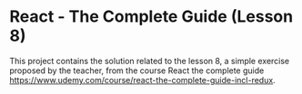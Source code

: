 # React - The Complete Guide (Lesson 8)

This project contains the solution related to the lesson 8, a simple exercise proposed by the teacher, from the course React the complete guide https://www.udemy.com/course/react-the-complete-guide-incl-redux.
